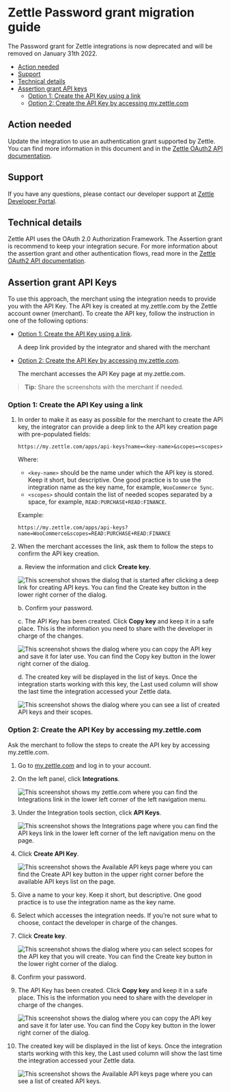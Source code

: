 Zettle Password grant migration guide
===
The Password grant for Zettle integrations is now deprecated and will be removed on January 31th  2022.

* [Action needed](#action-needed)
* [Support](#support)
* [Technical details](#technical-details)
* [Assertion grant API keys](#assertion-grant-api-keys)
  * [Option 1: Create the API Key using a link](#option-1-create-the-api-key-using-a-link)
  * [Option 2: Create the API Key by accessing my.zettle.com](#option-2-create-the-api-key-by-accessing-myzettlecom)

## Action needed
Update the integration to use an authentication grant supported by Zettle. You can find more information in this document and in the [Zettle OAuth2 API documentation](../../authorization.md).

## Support 
If you have any questions, please contact our developer support at [Zettle Developer Portal](https://developer.zettle.com). 
 
## Technical details
Zettle API uses the OAuth 2.0 Authorization Framework. The Assertion grant is recommend to keep your integration secure. For more information about the assertion grant and other authentication flows, read more in the [Zettle OAuth2 API documentation](../../authorization.md). 

## Assertion grant API Keys
To use this approach, the merchant using the integration needs to provide you with the API Key. The API key is created at my.zettle.com by the Zettle account owner (merchant). To create the API key, follow the instruction in one of the following options:
 
   * [Option 1: Create the API Key using a link](#option-1-create-the-api-key-using-a-link). 
   
     A deep link provided by the integrator and shared with the merchant
   
   * [Option 2: Create the API Key by accessing my.zettle.com](#option-2-create-the-api-key-by-accessing-myzettlecom).
   
     The merchant accesses the API Key page at my.zettle.com.
     
>**Tip:** Share the screenshots with the merchant if needed. 

### Option 1: Create the API Key using a link

1. In order to make it as easy as possible for the merchant to create the API key, the integrator can provide a deep link to the API key creation page with pre-populated fields: 
     
   ```
   https://my.zettle.com/apps/api-keys?name=<key-name>&scopes=<scopes>
   ```
   Where:
   * `<key-name>` should be the name under which the API key is stored. Keep it short, but descriptive. One good practice is to use the integration name as the key name, for example, `WooCommerce Sync`.
   * `<scopes>` should contain the list of needed scopes separated by a space, for example, `READ:PURCHASE+READ:FINANCE`.
   
   Example:
   ```
   https://my.zettle.com/apps/api-keys?name=WooCommerce&scopes=READ:PURCHASE+READ:FINANCE
   ```
2. When the merchant accesses the link, ask them to follow the steps to confirm the API key creation.

   a. Review the information and click **Create key**.
       
      <img id="create-API-keys-from-the-deep-link" src="images/create-API-keys-from-the-deep-link.png" alt="This screenshot shows the dialog that is started after clicking a deep link for creating API keys. You can find the Create key button in the lower right corner of the dialog.">
       
    b. Confirm your password.
    
    c. The API Key has been created. Click **Copy key** and keep it in a safe place. This is the information you need to share with the developer in charge of the changes.
       
      <img id="copy-key" src="images/copy-key.png" alt="This screenshot shows the dialog where you can copy the API key and save it for later use. You can find the Copy key button in the lower right corner of the dialog.">
    
    d. The created key will be displayed in the list of keys. Once the integration starts working with this key, the Last used column will show the last time the integration accessed your Zettle data. 
       
      <img id="available-API-keys" src="images/available-API-keys.png" alt="This screenshot shows the dialog where you can see a list of created API keys and their scopes.">
       
### Option 2: Create the API Key by accessing my.zettle.com
Ask the merchant to follow the steps to create the API key by accessing my.zettle.com.

1. Go to [my.zettle.com](https://my.zettle.com/) and log in to your account. 

2. On the left panel, click **Integrations**.

   <img id="check-integrations-in-my.zettle.com" src="images/check-integrations-in-my.zettle.com.png" alt="This screenshot shows my zettle.com where you can find the Integrations link in the lower left corner of the left navigation menu.">
 
3. Under the Integration tools section, click **API Keys**.

   <img id="API-keys-in-Integration-tools" src="images/API-keys-in-Integration-tools.png" alt="This screenshot shows the Integrations page where you can find the API keys link in the lower left corner of the left navigation menu on the page.">
       
4. Click **Create API Key**.
   
   <img id="create-API-key-dialog" src="images/create-API-key-dialog.png" alt="This screenshot shows the Available API keys page where you can find the Create API key button in the upper right corner before the available API keys list on the page.">
   
5. Give a name to your key. Keep it short, but descriptive. One good practice is to use the integration name as the key name.

6. Select which accesses the integration needs. If you’re not sure what to choose, contact the developer in charge of the changes.
    
7. Click **Create key**.
 
   <img id="select-scopes-create-API-keys-dialog" src="images/select-scopes-create-API-keys-dialog.png" alt="This screenshot shows the dialog where you can select scopes for the API key that you will create. You can find the Create key button in the lower right corner of the dialog.">
   
8. Confirm your password.

9. The API Key has been created. Click **Copy key** and keep it in a safe place. This is the information you need to share with the developer in charge of the changes.
 
   <img id="copy-key" src="images/copy-key.png" alt="This screenshot shows the dialog where you can copy the API key and save it for later use. You can find the Copy key button in the lower right corner of the dialog.">
   
10. The created key will be displayed in the list of keys. Once the integration starts working with this key, the Last used column will show the last time the integration accessed your Zettle data.
 
    <img id="available-API-keys" src="images/available-API-keys.png" alt="This screenshot shows the Available API keys page where you can see a list of created API keys.">
